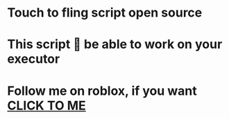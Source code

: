 # Touch to fling script open source
#  This script 💯 be able to work on your executor
# Follow me on roblox, if you want [CLICK TO ME](https://www.roblox.com/users/7568869544/profile)
